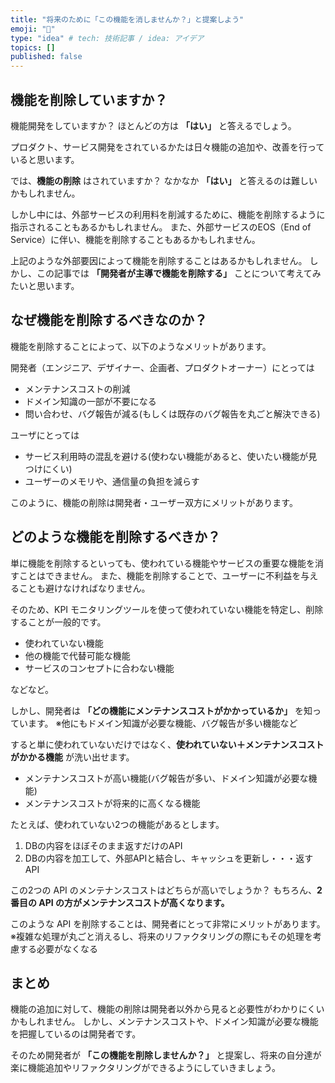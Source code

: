 ```yaml
---
title: "将来のために「この機能を消しませんか？」と提案しよう"
emoji: "🔖"
type: "idea" # tech: 技術記事 / idea: アイデア
topics: []
published: false
---
```


## 機能を削除していますか？

機能開発をしていますか？
ほとんどの方は **「はい」** と答えるでしょう。

プロダクト、サービス開発をされているかたは日々機能の追加や、改善を行っていると思います。

では、**機能の削除** はされていますか？
なかなか **「はい」** と答えるのは難しいかもしれません。

しかし中には、外部サービスの利用料を削減するために、機能を削除するように指示されることもあるかもしれません。
また、外部サービスのEOS（End of Service）に伴い、機能を削除することもあるかもしれません。

上記のような外部要因によって機能を削除することはあるかもしれません。
しかし、この記事では **「開発者が主導で機能を削除する」** ことについて考えてみたいと思います。


## なぜ機能を削除するべきなのか？

機能を削除することによって、以下のようなメリットがあります。

開発者（エンジニア、デザイナー、企画者、プロダクトオーナー）にとっては
- メンテナンスコストの削減
- ドメイン知識の一部が不要になる
- 問い合わせ、バグ報告が減る(もしくは既存のバグ報告を丸ごと解決できる)

ユーザにとっては
- サービス利用時の混乱を避ける(使わない機能があると、使いたい機能が見つけにくい)
- ユーザーのメモリや、通信量の負担を減らす

このように、機能の削除は開発者・ユーザー双方にメリットがあります。

## どのような機能を削除するべきか？

単に機能を削除するといっても、使われている機能やサービスの重要な機能を消すことはできません。
また、機能を削除することで、ユーザーに不利益を与えることも避けなければなりません。

そのため、KPI モニタリングツールを使って使われていない機能を特定し、削除することが一般的です。

- 使われていない機能
- 他の機能で代替可能な機能
- サービスのコンセプトに合わない機能

などなど。

しかし、開発者は **「どの機能にメンテナンスコストがかかっているか」** を知っています。
※他にもドメイン知識が必要な機能、バグ報告が多い機能など

すると単に使われていないだけではなく、**使われていない＋メンテナンスコストがかかる機能** が洗い出せます。
- メンテナンスコストが高い機能(バグ報告が多い、ドメイン知識が必要な機能)
- メンテナンスコストが将来的に高くなる機能

たとえば、使われていない2つの機能があるとします。
1. DBの内容をほぼそのまま返すだけのAPI
2. DBの内容を加工して、外部APIと結合し、キャッシュを更新し・・・返すAPI

この2つの API のメンテナンスコストはどちらが高いでしょうか？
もちろん、**2番目の API の方がメンテナンスコストが高くなります。**

このような API を削除することは、開発者にとって非常にメリットがあります。
※複雑な処理が丸ごと消えるし、将来のリファクタリングの際にもその処理を考慮する必要がなくなる

## まとめ

機能の追加に対して、機能の削除は開発者以外から見ると必要性がわかりにくいかもしれません。
しかし、メンテナンスコストや、ドメイン知識が必要な機能を把握しているのは開発者です。

そのため開発者が **「この機能を削除しませんか？」** と提案し、将来の自分達が楽に機能追加やリファクタリングができるようにしていきましょう。
